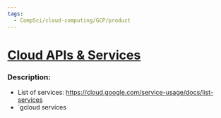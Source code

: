 ```yaml
---
tags:
  - CompSci/cloud-computing/GCP/product
---
```

# [Cloud APIs & Services](https://console.cloud.google.com/apis)
### Description:
- List of services: https://cloud.google.com/service-usage/docs/list-services
- `gcloud services
### 